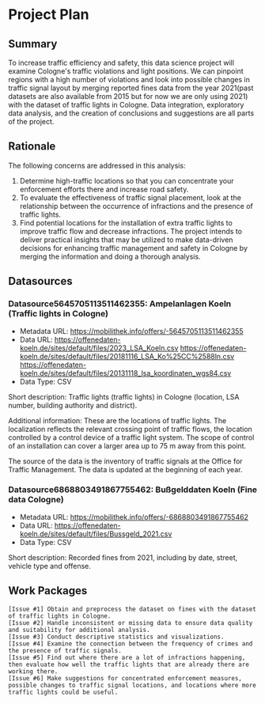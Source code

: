 # Project Plan

## Summary
<!-- Describe your data science project in max. 5 sentences. -->
To increase traffic efficiency and safety, this data science project will examine Cologne's traffic violations and light positions. We can pinpoint regions with a high number of violations and look into possible changes in traffic signal layout by merging reported fines data from the year 2021(past datasets are also available from 2015 but for now we are only using 2021) with the dataset of traffic lights in Cologne. Data integration, exploratory data analysis, and the creation of conclusions and suggestions are all parts of the project.

## Rationale
<!-- Outline the impact of the analysis, e.g. which pains it solves. -->
The following concerns are addressed in this analysis:
1. Determine high-traffic locations so that you can concentrate your enforcement efforts there and increase road safety.
2. To evaluate the effectiveness of traffic signal placement, look at the relationship between the occurrence of infractions and the presence of traffic lights.
3. Find potential locations for the installation of extra traffic lights to improve traffic flow and decrease infractions.
The project intends to deliver practical insights that may be utilized to make data-driven decisions for enhancing traffic management and safety in Cologne by merging the information and doing a thorough analysis.

## Datasources
<!-- Describe each datasources you plan to use in a section. Use the prefic "DatasourceX" where X is the id of the datasource. -->

### Datasource5645705113511462355: Ampelanlagen Koeln (Traffic lights in Cologne)
* Metadata URL: https://mobilithek.info/offers/-5645705113511462355
* Data URL: https://offenedaten-koeln.de/sites/default/files/2023_LSA_Koeln.csv
            https://offenedaten-koeln.de/sites/default/files/20181116_LSA_Ko%25CC%2588ln.csv
            https://offenedaten-koeln.de/sites/default/files/20131118_lsa_koordinaten_wgs84.csv
* Data Type: CSV

Short description:
Traffic lights (traffic lights) in Cologne (location, LSA number, building authority and district).

Additional information: These are the locations of traffic lights. The localization reflects the relevant crossing point of traffic flows, the location controlled by a control device of a traffic light system. The scope of control of an installation can cover a larger area up to 75 m away from this point.

The source of the data is the inventory of traffic signals at the Office for Traffic Management. The data is updated at the beginning of each year. 


### Datasource6868803491867755462: Bußgelddaten Koeln (Fine data Cologne)
* Metadata URL: https://mobilithek.info/offers/-6868803491867755462
* Data URL: https://offenedaten-koeln.de/sites/default/files/Bussgeld_2021.csv
* Data Type: CSV

Short description:
Recorded fines from 2021, including by date, street, vehicle type and offense.

## Work Packages
<!-- List of work packages ordered sequentially, each pointing to an issue with more details. -->
    [Issue #1] Obtain and preprocess the dataset on fines with the dataset of traffic lights in Cologne.
    [Issue #2] Handle inconsistent or missing data to ensure data quality and suitability for additional analysis.
    [Issue #3] Conduct descriptive statistics and visualizations.
    [Issue #4] Examine the connection between the frequency of crimes and the presence of traffic signals.
    [Issue #5] Find out where there are a lot of infractions happening, then evaluate how well the traffic lights that are already there are working there.
    [Issue #6] Make suggestions for concentrated enforcement measures, possible changes to traffic signal locations, and locations where more traffic lights could be useful.

[i1]: https://github.com/jvalue/2023-amse-template/issues/1